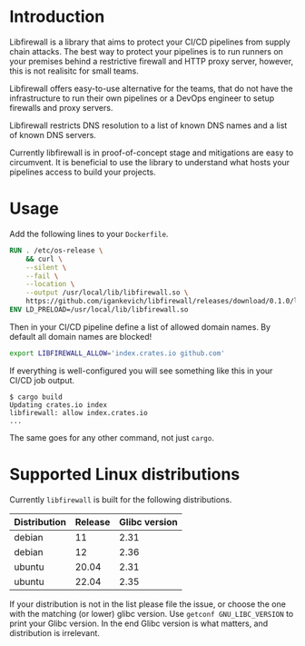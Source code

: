 # Introduction

Libfirewall is a library that aims to protect your CI/CD pipelines from supply chain attacks.
The best way to protect your pipelines is to run runners on your premises behind a restrictive firewall and HTTP proxy server, however,
this is not realisitc for small teams.

Libfirewall offers easy-to-use alternative for the teams,
that do not have the infrastructure to run their own pipelines or
a DevOps engineer to setup firewalls and proxy servers.

Libfirewall restricts DNS resolution to a list of known DNS names
and a list of known DNS servers.

Currently libfirewall is in proof-of-concept stage and mitigations are easy to circumvent.
It is beneficial to use the library to understand
what hosts your pipelines access to build your projects.


# Usage

Add the following lines to your `Dockerfile`.

```dockerfile
RUN . /etc/os-release \
    && curl \
    --silent \
    --fail \
    --location \
    --output /usr/local/lib/libfirewall.so \
    https://github.com/igankevich/libfirewall/releases/download/0.1.0/libfirewall-$ID-$VERSION_ID.so
ENV LD_PRELOAD=/usr/local/lib/libfirewall.so
```

Then in your CI/CD pipeline define a list of allowed domain names.
By default all domain names are blocked!

```bash
export LIBFIREWALL_ALLOW='index.crates.io github.com'
```

If everything is well-configured you will see something like this in your CI/CD job output.

    $ cargo build
    Updating crates.io index
    libfirewall: allow index.crates.io
    ...

The same goes for any other command, not just `cargo`.


# Supported Linux distributions

Currently `libfirewall` is built for the following distributions.

| Distribution | Release | Glibc version |
|--------------|---------|---------------|
| debian | 11 | 2.31 |
| debian | 12 | 2.36 |
| ubuntu | 20.04 | 2.31 |
| ubuntu | 22.04 | 2.35 |

If your distribution is not in the list please file the issue,
or choose the one with the matching (or lower) glibc version.
Use `getconf GNU_LIBC_VERSION` to print your Glibc version.
In the end Glibc version is what matters, and distribution is irrelevant.
